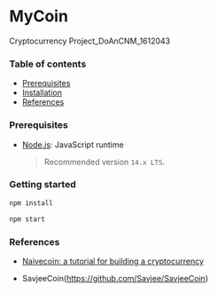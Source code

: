 # MyCoin
Cryptocurrency Project_DoAnCNM_1612043

### Table of contents

- [Prerequisites](#prerequisites)
- [Installation](#installation)
- [References](#references)

### Prerequisites

- [Node.js](https://nodejs.org/en/download): JavaScript runtime
  
  > Recommended version `14.x LTS`.

### Getting started

```sh
npm install
```
```sh
npm start
```

### References

- [Naivecoin: a tutorial for building a cryptocurrency](https://lhartikk.github.io)

- SavjeeCoin(https://github.com/Savjee/SavjeeCoin)